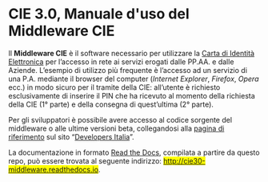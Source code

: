 # CIE 3.0, Manuale d'uso del Middleware CIE

Il **Middleware CIE** è il software necessario per utilizzare la [Carta di Identità Elettronica](https://www.cartaidentita.interno.gov.it/) per l’accesso in rete ai servizi erogati dalle PP.AA. e dalle Aziende.
L’esempio di utilizzo più frequente è l’accesso ad un servizio di una P.A. mediante il browser del computer (*Internet Explorer*, *Firefox*, *Opera* ecc.) in modo sicuro per il tramite della CIE:
all’utente è richiesto esclusivamente di inserire il PIN che ha ricevuto al momento della richiesta della CIE (1° parte) e della consegna di quest’ultima (2° parte).

Per gli sviluppatori è possibile avere accesso al codice sorgente del middleware o alle ultime versioni beta, collegandosi alla [pagina di riferimento](https://developers.italia.it/it/cie/) sul sito “[Developers Italia](https://developers.italia.it/)”.

La documentazione in formato [Read the Docs](https://readthedocs.org), compilata a partire da questo repo, può essere trovata al seguente indirizzo:  <mark><http://cie30-middleware.readthedocs.io></mark>.
